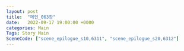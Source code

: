 ```yaml
---
layout: post
title:  "메인_063장"
date:   2022-09-17 19:00:00 +0000
categories: Main
Tags: Story Main
SceneCode: ["scene_epilogue_s10,6311", "scene_epilogue_s20,6312"]
---
```

